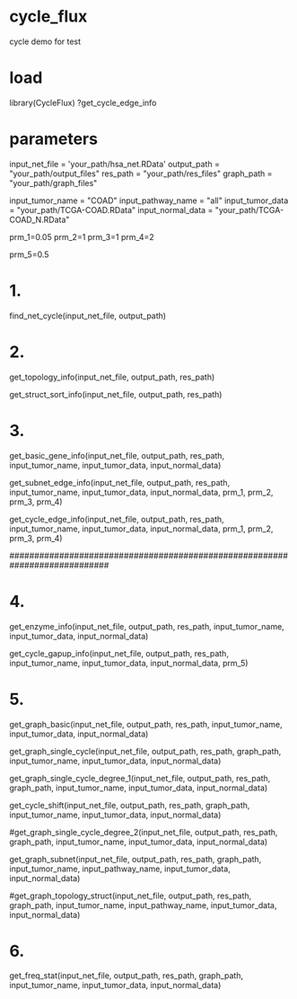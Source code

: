 # cycle_flux
cycle demo for test


# load

library(CycleFlux)
?get_cycle_edge_info


# parameters
input_net_file = 'your_path/hsa_net.RData'
output_path = "your_path/output_files"
res_path = "your_path/res_files"
graph_path = "your_path/graph_files"

input_tumor_name = "COAD"
input_pathway_name = "all"
input_tumor_data = "your_path/TCGA-COAD.RData"
input_normal_data = "your_path/TCGA-COAD_N.RData"

prm_1=0.05
prm_2=1
prm_3=1
prm_4=2

prm_5=0.5


# 1.

find_net_cycle(input_net_file, output_path)


# 2.

get_topology_info(input_net_file, output_path, res_path)

get_struct_sort_info(input_net_file, output_path, res_path)


# 3.

get_basic_gene_info(input_net_file, output_path, res_path, input_tumor_name, input_tumor_data, input_normal_data)

get_subnet_edge_info(input_net_file, output_path, res_path, input_tumor_name, input_tumor_data, input_normal_data, prm_1, prm_2, prm_3, prm_4)

get_cycle_edge_info(input_net_file, output_path, res_path, input_tumor_name, input_tumor_data, input_normal_data, prm_1, prm_2, prm_3, prm_4)


############################################################################
# 4.

get_enzyme_info(input_net_file, output_path, res_path, input_tumor_name, input_tumor_data, input_normal_data)

get_cycle_gapup_info(input_net_file, output_path, res_path, input_tumor_name, input_tumor_data, input_normal_data, prm_5)



# 5.

get_graph_basic(input_net_file, output_path, res_path, input_tumor_name, input_tumor_data, input_normal_data)

get_graph_single_cycle(input_net_file, output_path, res_path, graph_path, input_tumor_name, input_tumor_data, input_normal_data)

get_graph_single_cycle_degree_1(input_net_file, output_path, res_path, graph_path, input_tumor_name, input_tumor_data, input_normal_data)

get_cycle_shift(input_net_file, output_path, res_path, graph_path, input_tumor_name, input_tumor_data, input_normal_data)

#get_graph_single_cycle_degree_2(input_net_file, output_path, res_path, graph_path, input_tumor_name, input_tumor_data, input_normal_data)

get_graph_subnet(input_net_file, output_path, res_path, graph_path, input_tumor_name, input_pathway_name, input_tumor_data, input_normal_data)

#get_graph_topology_struct(input_net_file, output_path, res_path, graph_path, input_tumor_name, input_pathway_name, input_tumor_data, input_normal_data)


# 6.
get_freq_stat(input_net_file, output_path, res_path, graph_path, input_tumor_name, input_tumor_data, input_normal_data)
